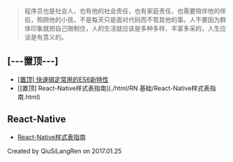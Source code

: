 
> 程序员也是社会人，也有他的社会责任，也有家庭责任，也需要陪伴他的伴侣，照顾他的小孩，不是每天只是面对代码而不管其他的事。人不要因为群体印象就把自己限制住，人的生活就应该是多种多样、丰富多采的，人生应该是有意义的。



## [---置顶---]
- [[置顶]  快速搞定常用的ES6新特性](./html/JS/快速搞定常用的ES6新特性.html)
- [[置顶]  React-Native样式表指南](./html/RN 基础/React-Native样式表指南.html)


## React-Native
- [React-Native样式表指南](./html/RN/React-Native样式表指南.html)


Created by QiuSiLangRen on 2017.01.25